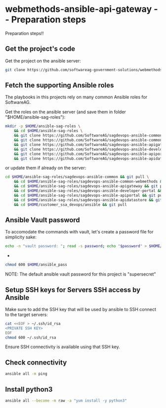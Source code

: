 # webmethods-ansible-api-gateway --  Preparation steps

Preparation steps!!

## Get the project's code

Get the project on the ansible server:

```bash
git clone https://github.com/softwareag-government-solutions/webmethods-ansible-api-gateway.git
```

## Fetch the supporting Ansible roles

The playbooks in this projects rely on many common Ansible roles for SoftwareAG.

Get the roles on the ansible server (and save them in folder "$HOME/ansible-sag-roles"):

```bash
mkdir -p $HOME/ansible-sag-roles \
    && cd $HOME/ansible-sag-roles \
    && git clone https://github.com/SoftwareAG/sagdevops-ansible-common.git \
    && git clone https://github.com/SoftwareAG/sagdevops-ansible-common-webmethods.git \
    && git clone https://github.com/SoftwareAG/sagdevops-ansible-apigateway.git \
    && git clone https://github.com/SoftwareAG/sagdevops-ansible-developer-portal.git \
    && git clone https://github.com/SoftwareAG/sagdevops-ansible-apiportal.git \
    && git clone https://github.com/SoftwareAG/sagdevops-ansible-apidatastore.git
```

or update them if already on the server:

```bash
cd $HOME/ansible-sag-roles/sagdevops-ansible-common && git pull \
    && cd $HOME/ansible-sag-roles/sagdevops-ansible-common-webmethods && git pull \
    && cd $HOME/ansible-sag-roles/sagdevops-ansible-apigateway && git pull \
    && cd $HOME/ansible-sag-roles/sagdevops-ansible-developer-portal && git pull \
    && cd $HOME/ansible-sag-roles/sagdevops-ansible-apiportal && git pull \
    && cd $HOME/ansible-sag-roles/sagdevops-ansible-apidatastore && git pull \
    && cd $HOME/customer_ssa_devops/ansible && git pull
```

## Ansible Vault password

To accomodate the commands with vault, let's create a password file for simplicity sake:

```bash
echo -n "vault password: "; read -s password; echo "$password" > $HOME/ansible_pass
```
+

```bash
chmod 600 $HOME/ansible_pass
```

NOTE: The default ansible vault password for this project is "supersecret"

## Setup SSH keys for Servers SSH access by Ansible

Make sure to add the SSH key that will be used by ansible to SSH connect to the target servers:

```bash
cat <<EOF > ~/.ssh/id_rsa
<PRIVATE SSH KEY>
EOF
chmod 600 ~/.ssh/id_rsa
```

Ensure SSH connectivity is available using that SSH key.

## Check connectivity

```bash
ansible all -m ping
```

## Install python3

```bash
ansible all --become -m raw -a "yum install -y python3"
```
